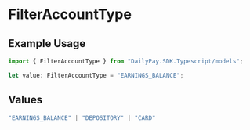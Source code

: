 # FilterAccountType

## Example Usage

```typescript
import { FilterAccountType } from "DailyPay.SDK.Typescript/models";

let value: FilterAccountType = "EARNINGS_BALANCE";
```

## Values

```typescript
"EARNINGS_BALANCE" | "DEPOSITORY" | "CARD"
```
